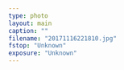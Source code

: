 ```yaml
---
type: photo
layout: main
caption: ""
filename: "20171116221810.jpg"
fstop: "Unknown"
exposure: "Unknown"
---
```

